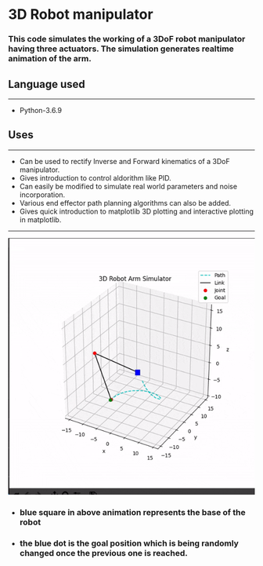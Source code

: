 # 3D Robot manipulator
### **This code simulates the working of a 3DoF robot manipulator having three actuators. The simulation generates realtime animation of the arm.**  
## Language used
---
- Python-3.6.9

## Uses 
---
- Can be used to rectify Inverse and Forward kinematics of a 3DoF manipulator.
- Gives introduction to control aldorithm like PID.
- Can easily be modified to simulate real world parameters and noise incorporation.
- Various end effector path planning algorithms can also be added.
- Gives quick introduction to matplotlib 3D plotting and interactive plotting in matplotlib.

---
![robot](3d-robot-arm.gif)  
* ### blue square in above animation represents the base of the robot   
* ### the blue dot is the goal position which is being randomly changed once the previous one is reached.

